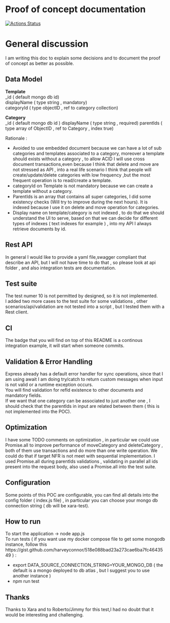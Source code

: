 # Proof of concept documentation

[![Actions Status](https://github.com/xara-server-test/xara-test-alessandro/workflows/Node%20CI/badge.svg)](https://github.com/xara-server-test/xara-test-alessandro/actions)


<h1>General discussion</h1>
I am writing this doc to explain some decisions and to document the proof of concept as better as possible. <br>

<h2>Data Model</h2>
<strong>Template</strong><br>
_id ( default mongo db id)<br>
displayName ( type string , mandatory)<br>
categoryId ( type objectID , ref to category collection)<br>

<strong>Category</strong><br>
_id ( default mongo db id )
displayName ( type string , required)
parentIds ( type array of ObjectID , ref to Category , index true)

Rationale : 
<ul>
    <li>
        Avoided to use embedded document because we can have a lot of sub categories and templates associated to a category, moreover a template should exists without a category , to allow ACID I will use cross document transactions,even because I think that delete and move are not stressed as API , into a real life scenario I think that people will create/update/delete categories with low frequency ,but the most frequent operation is to read/create a template.
    </li>
    <li>categoryId on Template is not mandatory because we can create a template without a category.
    </li>
    <li>
        ParentIds is an array that contains all super categories, I did some existency checks (Will try to improve during the next hours).
        It is indexed because I use it on delete and move operation for categories.
    </li>
    <li>Display name on template/category is not indexed , to do that we should understand the UI to serve, based on that we can decide for different types of indexes ( text indexes for example ) , into my API I always retrieve documents by id.</li>
</ul>

<h2>Rest API</h2>
In general I would like to provide a yaml file,swagger compliant that describe an API, but I will not have time to do that , so please look at api folder , and also integration tests are documentation. <br>


<h2>Test suite</h2>
The test numer 10 is not permitted by designed, so it is not implemented.<br>
I added two more cases to the test suite for some validations , other scenarios/api/validation are not tested into a script , but I tested them with a Rest client.

<h2>CI</h2>
The badge that you will find on top of this README is a continous integration example, it will start when someone commits.

<h2>Validation & Error Handling</h2>
Express already has a default error handler for sync operations, since that I am using await I am doing try/catch to return custom messages when input is not valid or a runtime exception occurs.<br>
You will find validation for refId existence to other documents and mandatory fields.<br>
If we want that one category can be associated to just another one , I should check that the parentIds in input are related between them ( this is not implemented into the POC).

<h2>Optimization</h2>
I have some TODO comments on optimization , in particular we could use Promise.all to improve performance of moveCategory and deleteCategory , both of them use transactions and do more than one write operation. We could do that if target NFR is not meet with sequential implementation.
I used Promise.all during parentIds validations , validating in parallel all ids present into the request body, also used a Promise.all into the test suite.

<h2>Configuration</h2>
Some points of this POC are configurable, you can find all details into the config folder ( index.js file) , in particular you can choose your mongo db connection string ( db will be xara-test).

<h2>How to run</h2>
To start the application -> node app.js <br>
To run tests ( if you want use my docker compose file to get some mongodb instance, follow this https://gist.github.com/harveyconnor/518e088bad23a273cae6ba7fc4643549 ) :
<ul>
    <li>export DATA_SOURCE_CONNECTION_STRING=YOUR_MONGO_DB ( the default is a mongo deployed to db atlas , but I suggest you to use another instance )</li>
    <li>
        npm run test
    </li>
</ul>

<h2>Thanks</h2>
Thanks to Xara and to Roberto/Jimmy for this test,I had no doubt that it would be interesting and challenging.
